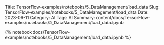 Title: TensorFlow-examples/notebooks/5_DataManagement/load_data
Slug: TensorFlow-examples/notebooks/5_DataManagement/load_data
Date: 2023-06-11
Category: AI
Tags: AI
Summary: content/docs/TensorFlow-examples/notebooks/5_DataManagement/load_data.ipynb

{% notebook docs/TensorFlow-examples/notebooks/5_DataManagement/load_data.ipynb %}